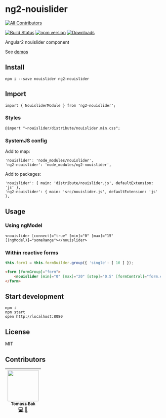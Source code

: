 # ng2-nouislider
[![All Contributors](https://img.shields.io/badge/all_contributors-1-orange.svg?style=flat-square)](#contributors)

[![Build Status](https://travis-ci.org/tb/ng2-nouislider.svg?branch=master)](https://travis-ci.org/tb/ng2-nouislider)
[![npm version](https://badge.fury.io/js/ng2-nouislider.svg)](http://badge.fury.io/js/ng2-nouislider)
[![Downloads](http://img.shields.io/npm/dm/ng2-nouislider.svg)](https://npmjs.org/package/ng2-nouislider)

Angular2 nouislider component

See [demos](http://tb.github.io/ng2-nouislider/)

## Install

    npm i --save nouislider ng2-nouislider

## Import

    import { NouisliderModule } from 'ng2-nouislider';

### Styles

    @import "~nouislider/distribute/nouislider.min.css";

### SystemJS config

Add to map:

    'nouislider': 'node_modules/nouislider',
    'ng2-nouislider': 'node_modules/ng2-nouislider',

Add to packages:

    'nouislider': { main: 'distribute/nouislider.js', defaultExtension: 'js' },
    'ng2-nouislider': { main: 'src/nouislider.js', defaultExtension: 'js' },

## Usage

### Using ngModel

    <nouislider [connect]="true" [min]="0" [max]="15" [(ngModel)]="someRange"></nouislider>

### Within reactive forms

```js
this.form1 = this.formBuilder.group({ 'single': [ 10 ] });
```

```html
<form [formGroup]="form">
    <nouislider [min]="0" [max]="20" [step]="0.5" [formControl]="form.controls.single"></nouislider>
</form>
```

## Start development

    npm i
    npm start
    open http://localhost:8080

## License

MIT

## Contributors

<!-- ALL-CONTRIBUTORS-LIST:START - Do not remove or modify this section -->
| [<img src="https://avatars2.githubusercontent.com/u/71683?v=4" width="100px;"/><br /><sub>Tomasz Bak</sub>](http://twitter.com/tomaszbak)<br />[💻](https://github.com/tb/ng2-nouislider/commits?author=tb "Code") [👀](#review-tb "Reviewed Pull Requests") |
| :---: |
<!-- ALL-CONTRIBUTORS-LIST:END -->